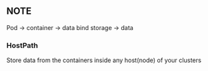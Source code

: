 ## NOTE 

Pod -> container -> data 
bind storage -> data 

### HostPath 
Store data from the containers inside any host(node) of your clusters 

